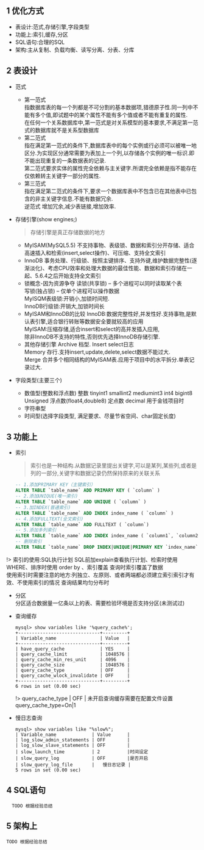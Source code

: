## 1 优化方式

  - 表设计:范式,存储引擎,字段类型
  - 功能上:索引,缓存,分区
  - SQL语句:合理的SQL
  - 架构:主从复制、负载均衡、读写分离、分表、分库

## 2 表设计
  - 范式
    - 第一范式  
        指数据库表的每一个列都是不可分割的基本数据项,猎德原子性.同一列中不能有多个值,即试题中的某个属性不能有多个值或者不能有重复的属性.  
        在任何一个关系数据库中,第一范式是对关系模型的基本要求,不满足第一范式的数据库就不是关系型数据库
    - 第二范式  
        指在满足第一范式的条件下,数据库表中的每个实例或行必须可以被唯一地区分.为实现区分通常需要为表加上一个列,以存储各个实例的唯一标识.即不能出现重复的一条数据表的记录.  
        第二范式要求实体的属性完全依赖与主关键字.所谓完全依赖是指不能存在仅依赖转主关键字一部分的属性.  
    - 第三范式  
        指在满足第二范式的条件下,要求一个数据库表中不包含已在其他表中已包含的非主关键字信息.不能有数据冗余.  
        逆范式 增加冗余,减少表链接,增加效率.
    
  - 存储引擎(show engines;)
    > 存储引擎是真正存储数据的地方

    - MyISAM(MySQL5.5)
        不支持事物、表级锁、数据和索引分开存储、适合高速插入和检索(insert,select操作)、可压缩、支持全文索引
    - InnoDB
        事务处理、行级锁、按照主键排序、支持外键,维护数据完整性(逐渐淡化)、考虑CPU效率和处理大数据的最佳性能、数据和索引存储在一起、5.6.4之后开始支持全文索引
    - 锁概念-因为资源争夺
        读锁(共享锁) – 多个进程可以同时读取某个表  
        写锁(独占锁) – 仅单个进程可以操作数据  
        MyISQM表级锁:开销小,加锁时间短.  
        InnoDB行级锁:开销大,加锁时间长
    - MyISAM和InnoDB的比较
        InnoDB:数据完整性好,并发性好.支持事物,是默认表引擎,适合银行转账等数据安全要就较高的应用  
        MyISAM:压缩存储,适合insert和select的高并发插入应用,  
        除非InnoDB不支持的特性,否则优先选择InnoDB存储引擎.  
    - 其他存储引擎
        Archive 档型. Insert select日志  
        Memory	 存行.支持insert,update,delete,select数据不能过大.  
        Merge	合并多个相同结构的MyISAM表.应用于项目中的水平拆分.单表记录过大.  
  - 字段类型(主要三个)
    - 数值型(整数和浮点数)
        整数 tinyint1 smallint2 mediumint3 int4 bigint8
        Unsigned
        浮点数(float4,double8)
        定点数 decimal 用于金钱项目时
    - 字符串型
    - 时间型(选择字段类型, 满足要求、尽量节省空间、char固定长度)

## 3 功能上
  - 索引
    > 索引也是一种结构.从数据记录里提出关键字,可以是某列,某些列,或者是列的一部分,关键字和数据记录仍然保持原来的关联关系
    ```sql
    -- 1.添加PRIMARY KEY（主键索引）  
    ALTER TABLE `table_name` ADD PRIMARY KEY ( `column` )
    -- 2.添加UNIQUE(唯一索引)   
    ALTER TABLE `table_name` ADD UNIQUE ( `column` )
    -- 3.加INDEX(普通索引) 
    ALTER TABLE `table_name` ADD INDEX index_name ( `column` ) 
    -- 4.添加FULLTEXT(全文索引)
    ALTER TABLE `table_name` ADD FULLTEXT ( `column`)
    -- 5.添加多列索引 
    ALTER TABLE `table_name` ADD INDEX index_name ( `column1`, `column2`, `column3` )
    -- 删除索引
    ALTER TABLE `table_name` DROP INDEX|UNIQUE|PRIMARY KEY `index_name` (column list);
    ```
  !> 索引的使用:SQL执行计划 SQL前加explain查看执行计划、检索时使用 WHERE、排序时使用 order by 、索引覆盖 查询时索引覆盖了数据   
  使用索引时需要注意的地方:列独立、左原则、或者两端都必须建立索引索引才有效、不使用索引的情况 查询结果均匀分布时

  - 分区  
	分区适合数据量一亿条以上的表、需要检验环境是否支持分区(未测试过)

  - 查询缓存  
    ```shell
    mysql> show variables like '%query_cache%';
    +------------------------------+---------+
    | Variable_name                | Value   |
    +------------------------------+---------+
    | have_query_cache             | YES     |
    | query_cache_limit            | 1048576 |
    | query_cache_min_res_unit     | 4096    |
    | query_cache_size             | 1048576 |
    | query_cache_type             | OFF     |
    | query_cache_wlock_invalidate | OFF     |
    +------------------------------+---------+
    6 rows in set (0.00 sec)
    ```
    !> query_cache_type | OFF | 未开启查询缓存需要在配置文件设置 query_cache_type=On|1

  - 慢日志查询
    ```
    mysql> show variables like "%slow%";
    | Variable_name             | Value      |
    | log_slow_admin_statements | OFF        |
    | log_slow_slave_statements | OFF        |
    | slow_launch_time          | 2          |时间设定
    | slow_query_log            | OFF        |是否开启
    | slow_query_log_file       | 	慢日志记录 |
    5 rows in set (0.00 sec)
    ```
## 4 SQL语句
	  TODO 根据经验总结
## 5 架构上
    TODO 根据经验总结
	
